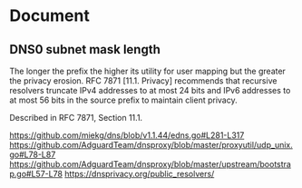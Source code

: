 # Document

## DNS0 subnet mask length

The longer the prefix the higher its utility for user mapping but the greater the
privacy erosion. RFC 7871 [11.1. Privacy] recommends that recursive resolvers
truncate IPv4 addresses to at most 24 bits and IPv6 addresses to at
most 56 bits in the source prefix to maintain client privacy.


Described in RFC 7871, Section 11.1.

https://github.com/miekg/dns/blob/v1.1.44/edns.go#L281-L317
https://github.com/AdguardTeam/dnsproxy/blob/master/proxyutil/udp_unix.go#L78-L87
https://github.com/AdguardTeam/dnsproxy/blob/master/upstream/bootstrap.go#L57-L78
https://dnsprivacy.org/public_resolvers/
